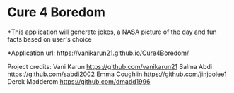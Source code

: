 # Cure 4 Boredom
*This application will generate jokes, a NASA picture of the day and fun facts based on user's choice


*Application url:  https://vanikarun21.github.io/Cure4Boredom/


Project credits: 
Vani Karun https://github.com/vanikarun21 
Salma Abdi https://github.com/sabdi2002
Emma Coughlin https://github.com/jinjoolee1
Derek Madderom https://github.com/dmadd1996